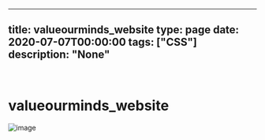 
---
title: valueourminds_website
type: page
date: 2020-07-07T00:00:00
tags: ["CSS"]
description: "None"
---


<br>

# valueourminds_website

![image](https://user-images.githubusercontent.com/35516367/185814002-3dd27418-8b51-4522-b0bc-344204cb36fb.png)

